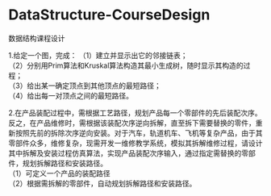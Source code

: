 # DataStructure-CourseDesign
<p>数据结构课程设计</p>
<p>1.给定一个图，完成：  
（1）建立并显示出它的邻接链表；  </br>
（2）分别用Prim算法和Kruskal算法构造其最小生成树，随时显示其构造的过程；  </br>
（3）给出某一确定顶点到其他顶点的最短路径；  </br>
（4）给出每一对顶点之间的最短路径。</p>

<p>2.在产品装配过程中，需根据工艺路径，规划产品每一个零部件的先后装配次序。反之，在产品维修时，需根据该装配次序逆向拆解，直至拆下需要替换的零件，重新按照先前的拆除次序逆向安装。对于汽车，轨道机车、飞机等复杂产品，由于其零部件众多，维修复杂，现需开发一维修教学系统，模拟其拆解维修过程，请设计其中拆解及安装过程仿真算法，实现产品装配次序输入，通过指定需替换的零部件，规划拆解路径和安装路径。</br> 
（1）可定义一个产品的装配路径  </br>
（2）根据需拆解的零部件，自动规划拆解路径和安装路径。  </br>
</p>

